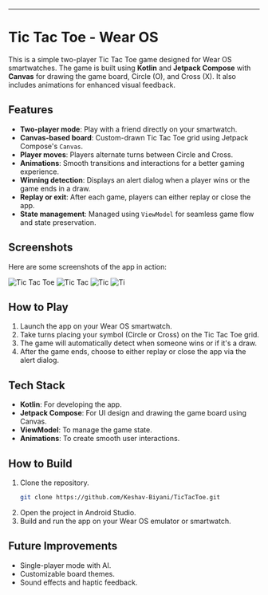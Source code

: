 ---

# Tic Tac Toe - Wear OS

This is a simple two-player Tic Tac Toe game designed for Wear OS smartwatches. The game is built using **Kotlin** and **Jetpack Compose** with **Canvas** for drawing the game board, Circle (O), and Cross (X). It also includes animations for enhanced visual feedback.

## Features

- **Two-player mode**: Play with a friend directly on your smartwatch.
- **Canvas-based board**: Custom-drawn Tic Tac Toe grid using Jetpack Compose's `Canvas`.
- **Player moves**: Players alternate turns between Circle and Cross.
- **Animations**: Smooth transitions and interactions for a better gaming experience.
- **Winning detection**: Displays an alert dialog when a player wins or the game ends in a draw.
- **Replay or exit**: After each game, players can either replay or close the app.
- **State management**: Managed using `ViewModel` for seamless game flow and state preservation.

## Screenshots

Here are some screenshots of the app in action:

![Tic Tac Toe](https://github.com/Keshav-Biyani/TicTacToe/assets/82154850/9e247369-2b60-4c60-b030-51a0a5bf3e2d)
![Tic Tac](https://github.com/Keshav-Biyani/TicTacToe/assets/82154850/a2caa1b2-f25f-46b0-9b13-48a33e24244e)
![Tic](https://github.com/Keshav-Biyani/TicTacToe/assets/82154850/e1154485-9494-40f6-add7-7e6adc566a24)
![Ti](https://github.com/Keshav-Biyani/TicTacToe/assets/82154850/60bf4e1c-627e-4a01-848a-7d87f432efb7)

## How to Play

1. Launch the app on your Wear OS smartwatch.
2. Take turns placing your symbol (Circle or Cross) on the Tic Tac Toe grid.
3. The game will automatically detect when someone wins or if it's a draw.
4. After the game ends, choose to either replay or close the app via the alert dialog.

## Tech Stack

- **Kotlin**: For developing the app.
- **Jetpack Compose**: For UI design and drawing the game board using Canvas.
- **ViewModel**: To manage the game state.
- **Animations**: To create smooth user interactions.

## How to Build

1. Clone the repository.
   ```bash
   git clone https://github.com/Keshav-Biyani/TicTacToe.git
   ```
2. Open the project in Android Studio.
3. Build and run the app on your Wear OS emulator or smartwatch.

## Future Improvements

- Single-player mode with AI.
- Customizable board themes.
- Sound effects and haptic feedback.




